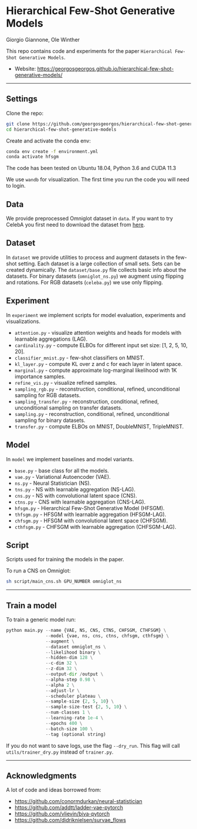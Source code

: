 # Hierarchical Few-Shot Generative Models

Giorgio Giannone, Ole Winther

This repo contains code and experiments for the paper `Hierarchical Few-Shot Generative Models`.

* Website: https://georgosgeorgos.github.io/hierarchical-few-shot-generative-models/

-------
## Settings

Clone the repo:
```bash
git clone https://github.com/georgosgeorgos/hierarchical-few-shot-generative-models
cd hierarchical-few-shot-generative-models
```

Create and activate the conda env:
```bash
conda env create -f environment.yml
conda activate hfsgm
```

The code has been tested on Ubuntu 18.04, Python 3.6 and CUDA 11.3

We use `wandb` for visualization. 
The first time you run the code you will need to login.

## Data

We provide preprocessed Omniglot dataset in `data`.
If you want to try CelebA you first need to download the dataset from [here](https://drive.google.com/drive/folders/0B7EVK8r0v71pTUZsaXdaSnZBZzg).


## Dataset
In `dataset` we provide utilities to process and augment datasets in the few-shot setting. 
Each dataset is a large collection of small sets. Sets can be created dynamically.
The `dataset/base.py` file collects basic info about the datasets.
For binary datasets (`omniglot_ns.py`) we augment using flipping and rotations. For RGB datasets (`celeba.py`) we use only flipping.

## Experiment

In `experiment` we implement scripts for model evaluation, experiments and visualizations.

* `attention.py` - visualize attention weights and heads for models with learnable aggregations (LAG).
* `cardinality.py` - compute ELBOs for different input set size: [1, 2, 5, 10, 20].
* `classifier_mnist.py` - few-shot classifiers on MNIST.
* `kl_layer.py` - compute KL over z and c for each layer in latent space. 
* `marginal.py` - compute approximate log-marginal likelihood with 1K importance samples.
* `refine_vis.py` - visualize refined samples.
* `sampling_rgb.py` - reconstruction, conditional, refined, unconditional sampling for RGB datasets.
* `sampling_transfer.py` - reconstruction, conditional, refined, unconditional sampling on transfer datasets.
* `sampling.py` - reconstruction, conditional, refined, unconditional sampling for binary datasets.
* `transfer.py` - compute ELBOs on MNIST, DoubleMNIST, TripleMNIST.

## Model
In `model` we implement baselines and model variants.

* `base.py` - base class for all the models.
* `vae.py` - Variational Autoencoder (VAE).
* `ns.py` - Neural Statistician (NS).
* `tns.py` - NS with learnable aggregation (NS-LAG).
* `cns.py` - NS with convolutional latent space (CNS).
* `ctns.py` - CNS with learnable aggregation (CNS-LAG).
* `hfsgm.py` - Hierarchical Few-Shot Generative Model (HFSGM).
* `thfsgm.py` - HFSGM with learnable aggregation (HFSGM-LAG).
* `chfsgm.py` - HFSGM with convolutional latent space (CHFSGM).
* `cthfsgm.py` - CHFSGM with learnable aggregation (CHFSGM-LAG).

## Script
Scripts used for training the models in the paper.

To run a CNS on Omniglot:

```bash
sh script/main_cns.sh GPU_NUMBER omniglot_ns
```

------
## Train a model

To train a generic model run:

```python
python main.py --name {VAE, NS, CNS, CTNS, CHFSGM, CTHFSGM} \
               --model {vae, ns, cns, ctns, chfsgm, cthfsgm} \
               --augment \
               --dataset omniglot_ns \
               --likelihood binary \
               --hidden-dim 128 \
               --c-dim 32 \
               --z-dim 32 \
               --output-dir /output \
               --alpha-step 0.98 \
               --alpha 2 \
               --adjust-lr \
               --scheduler plateau \
               --sample-size {2, 5, 10} \
               --sample-size-test {2, 5, 10} \
               --num-classes 1 \
               --learning-rate 1e-4 \
               --epochs 400 \
               --batch-size 100 \
               --tag (optional string)
```

If you do not want to save logs, use the flag `--dry_run`. This flag will call `utils/trainer_dry.py` instead of `trainer.py`.

--------
## Acknowledgments

A lot of code and ideas borrowed from:

* https://github.com/conormdurkan/neural-statistician
* https://github.com/addtt/ladder-vae-pytorch
* https://github.com/vlievin/biva-pytorch
* https://github.com/didriknielsen/survae_flows
